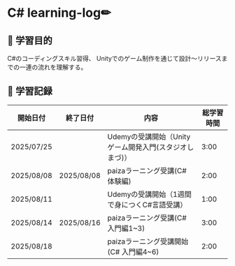 # C# learning-log✏


## 🎯 学習目的
C#のコーディングスキル習得、
Unityでのゲーム制作を通じて設計～リリースまでの一連の流れを理解する。


## 📅 学習記録

| 開始日付 | 終了日付 | 内容 | 総学習時間 |
|------|------|------|------|
| 2025/07/25 | | Udemyの受講開始（Unityゲーム開発入門(スタジオしまづ)） | 3:00 |
| 2025/08/08 | 2025/08/08 | paizaラーニング受講(C# 体験編) | 2:00 |
| 2025/08/11 | | Udemyの受講開始（1週間で身につくC#言語受講） | 1:00 |
| 2025/08/14 | 2025/08/16 | paizaラーニング受講(C# 入門編1~3) | 3:00 |
| 2025/08/18 | | paizaラーニング受講開始(C# 入門編4~6) | 2:00 |
